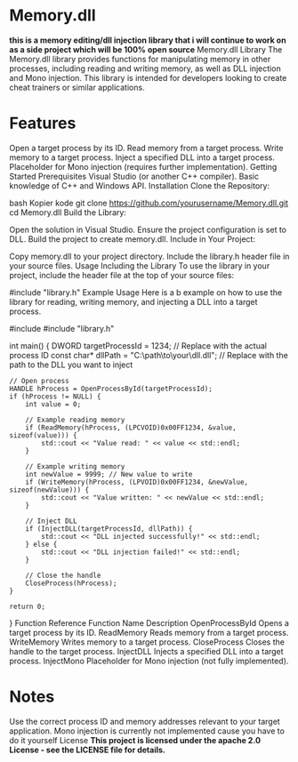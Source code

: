 # Memory.dll
**this is a memory editing/dll injection library that i will continue to work on as a side project which will be 100% open source**
Memory.dll Library
The Memory.dll library provides functions for manipulating memory in other processes, including reading and writing memory, as well as DLL injection and Mono injection. This library is intended for developers looking to create cheat trainers or similar applications.

# Features
Open a target process by its ID.
Read memory from a target process.
Write memory to a target process.
Inject a specified DLL into a target process.
Placeholder for Mono injection (requires further implementation).
Getting Started
Prerequisites
Visual Studio (or another C++ compiler).
Basic knowledge of C++ and Windows API.
Installation
Clone the Repository:

bash
Kopier kode
git clone https://github.com/yourusername/Memory.dll.git
cd Memory.dll
Build the Library:

Open the solution in Visual Studio.
Ensure the project configuration is set to DLL.
Build the project to create memory.dll.
Include in Your Project:

Copy memory.dll to your project directory.
Include the library.h header file in your source files.
Usage
Including the Library
To use the library in your project, include the header file at the top of your source files:

#include "library.h"
Example Usage
Here is a b example on how to use the library for reading, writing memory, and injecting a DLL into a target process.


#include <iostream>
#include "library.h"

int main() {
    DWORD targetProcessId = 1234; // Replace with the actual process ID
    const char* dllPath = "C:\\path\\to\\your\\dll.dll"; // Replace with the path to the DLL you want to inject

    // Open process
    HANDLE hProcess = OpenProcessById(targetProcessId);
    if (hProcess != NULL) {
        int value = 0;

        // Example reading memory
        if (ReadMemory(hProcess, (LPCVOID)0x00FF1234, &value, sizeof(value))) {
            std::cout << "Value read: " << value << std::endl;
        }

        // Example writing memory
        int newValue = 9999; // New value to write
        if (WriteMemory(hProcess, (LPVOID)0x00FF1234, &newValue, sizeof(newValue))) {
            std::cout << "Value written: " << newValue << std::endl;
        }

        // Inject DLL
        if (InjectDLL(targetProcessId, dllPath)) {
            std::cout << "DLL injected successfully!" << std::endl;
        } else {
            std::cout << "DLL injection failed!" << std::endl;
        }

        // Close the handle
        CloseProcess(hProcess);
    }

    return 0;
}
Function Reference
Function Name	Description
OpenProcessById	Opens a target process by its ID.
ReadMemory	Reads memory from a target process.
WriteMemory	Writes memory to a target process.
CloseProcess	Closes the handle to the target process.
InjectDLL	Injects a specified DLL into a target process.
InjectMono	Placeholder for Mono injection (not fully implemented).
# Notes
Use the correct process ID and memory addresses relevant to your target application.
Mono injection is currently not implemented cause you have to do it yourself
License
**This project is licensed under the apache 2.0 License - see the LICENSE file for details.**
